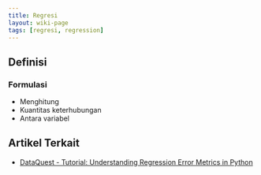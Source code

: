 ```yaml
---
title: Regresi
layout: wiki-page
tags: [regresi, regression]
---
```


## Definisi

### Formulasi
- Menghitung
- Kuantitas keterhubungan
- Antara variabel

## Artikel Terkait
- [DataQuest - Tutorial: Understanding Regression Error Metrics in Python](https://www.dataquest.io/blog/understanding-regression-error-metrics/)
